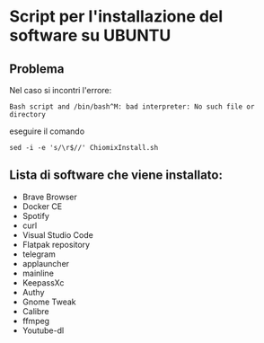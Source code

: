 # Script per l'installazione del software su UBUNTU

## Problema
Nel caso si incontri l'errore:

`Bash script and /bin/bash^M: bad interpreter: No such file or directory`

eseguire il comando

`sed -i -e 's/\r$//' ChiomixInstall.sh`

## Lista di software che viene installato:
- Brave Browser
- Docker CE
- Spotify
- curl
- Visual Studio Code
- Flatpak repository
- telegram
- applauncher
- mainline
- KeepassXc
- Authy
- Gnome Tweak
- Calibre
- ffmpeg
- Youtube-dl






